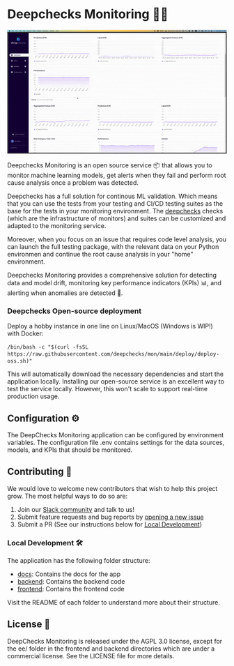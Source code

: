 <!--
  ~ ----------------------------------------------------------------------------
  ~ Copyright (C) 2021-2022 Deepchecks (https://www.deepchecks.com)
  ~
  ~ This file is part of Deepchecks.
  ~ Deepchecks is distributed under the terms of the GNU Affero General
  ~ Public License (version 3 or later).
  ~ You should have received a copy of the GNU Affero General Public License
  ~ along with Deepchecks.  If not, see <http://www.gnu.org/licenses/>.
  ~ ----------------------------------------------------------------------------
-->
# Deepchecks Monitoring 🕵️‍♀️
<p align="center">
   <img src="frontend/src/assets/app-example.gif" width="800">
</p>

Deepchecks Monitoring is an open source service 📦 that allows you to monitor machine learning models, 
get alerts when they fail and perform root cause analysis once a problem was detected.

Deepchecks has a full solution for continous ML validation. Which means that you can use the tests
from your testing and CI/CD testing suites as the base for the tests in your monitoring environment. 
The [deepchecks](https://github.com/deepchecks/deepchecks) checks (which are the infrastructure of monitors) and suites
can be customized and adapted to the monitoring service.

Moreover, when you focus on an issue that requires code level analysis, you can launch the full testing 
package, with the relevant data on your Python environmen and continue the root cause analysis in your
"home" environment.

Deepchecks Monitoring provides a comprehensive solution for detecting data and model drift, 
monitoring key performance indicators (KPIs) 📊, and alerting when anomalies are detected 🔔.


### Deepchecks Open-source deployment
Deploy a hobby instance in one line on Linux/MacOS (Windows is WIP!) with Docker:

```
/bin/bash -c "$(curl -fsSL https://raw.githubusercontent.com/deepchecks/mon/main/deploy/deploy-oss.sh)"
```

This will automatically download the necessary dependencies and start the application locally.
Installing our open-source service is an excellent way to test the service locally. However, this won't scale to support
real-time production usage.

## Configuration ⚙️
The DeepChecks Monitoring application can be configured by environment variables. 
The configuration file .env contains settings for the data sources, models, and KPIs that should be monitored.

## Contributing 🤝

We would love to welcome new contributors that wish to help this project grow. The most helpful ways to do so are:
1. Join our [Slack community](https://deepchecks.com/slack) and talk to us!
2. Submit feature requests and bug reports by [opening a new issue](https://github.com/deepchecks/mon/issues/new)
3. Submit a PR (See our instructions below for [Local Development](#local-development-))

### Local Development 🛠️

The application has the following folder structure:

- [docs](docs): Contains the docs for the app
- [backend](backend): Contains the backend code
- [frontend](frontend): Contains the frontend code

Visit the README of each folder to understand more about their structure.



## License 📜
DeepChecks Monitoring is released under the AGPL 3.0 license, except for the ee/ folder in the frontend and backend directories which are under a commercial license. See the LICENSE file for more details.
